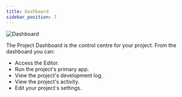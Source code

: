 ```yaml
---
title: Dashboard
sidebar_position: 7
---
```


![Dashboard](/images/user-manual/dashboard/dashboard.png)

The Project Dashboard is the control centre for your project. From the dashboard you can:

* Access the Editor.
* Run the project's primary app.
* View the project's development log.
* View the project's activity.
* Edit your project's settings.
